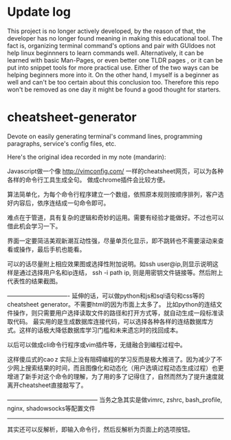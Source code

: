 # Update log
This project is no longer actively developed, by the reason of that, the developer has no longer found meaning in making this educational tool. 
The fact is, organizing terminal command's options and pair with GUIdoes not help linux beginnners to learn commands well. 
Alternatively, it can be learned with basic Man-Pages, or even better one TLDR pages , or it can be put into snippet tools for more practical use. Either of the two ways can be helping beginners more into it.
On the other hand, I myself is a beginner as well and can't be too certain about this conclusion too. 
Therefore this repo won't be removed as one day it might be found a good thought for starters. 

# cheatsheet-generator

Devote on easily generating terminal's command lines, programming paragraphs, service's config files, etc.

Here's the original idea recorded in my note (mandarin):

Javascript做一个像 http://vimconfig.com/ 一样的cheatsheet网页，可以为各种各样的命令行工具生成全句。
做成chrome插件会比较方便。

算法简单化，为每个命令行程序建立一个数组，依照原本规则按顺序排列，客户选好内容后，依序连结成一句命令即可。

难点在于管道，具有复杂的逻辑和奇妙的运用。需要有经验才能做好。不过也可以借此机会学习一下。

界面一定要简洁美观新潮互动性强，尽量单页化显示，即不跳转也不需要滚动来查看或操作，最后手机也能看。

可以的话尽量附上相应效果图或选择性附加说明。如ssh user@ip,则显示说明这样是通过选择用户名和ip连结， ssh -i path ip, 则是用密钥文件链接等。然后附上代表性的结果截图。

——————————-
延伸的话，可以做python和js和sql语句和css等的cheatsheet generator。不需要html的因为市面上太多了。
比如python的连结文件操作，则只需要用户选择读取文件的路径和打开方式等，就自动生成一段标准读取代码。
最实用的是生成数据库连接代码，可以选择各种各样的连结数据库方式。这样的话极大降低数据库学习门槛和未来遗忘时的找回成本。

以后可以做成cli命令行程序或vim插件等，无缝融合到编程过程中。

这样傻瓜式的cao z 实际上没有阻碍编程的学习反而是极大推进了。因为减少了不少网上搜索结果的时间，而且图像化和动态化（用户选填过程动态生成过程）也更增进了新手对这个命令的理解，为了用的多了记得住了，自然而然为了提升速度就离开cheatsheet直接敲写了。



———————————————
当务之急其实是做vimrc, zshrc, bash_profile, nginx, shadowsocks等配置文件


------------------------------
其实还可以反解析，即输入命令行，然后反解析为页面上的选项按钮。


